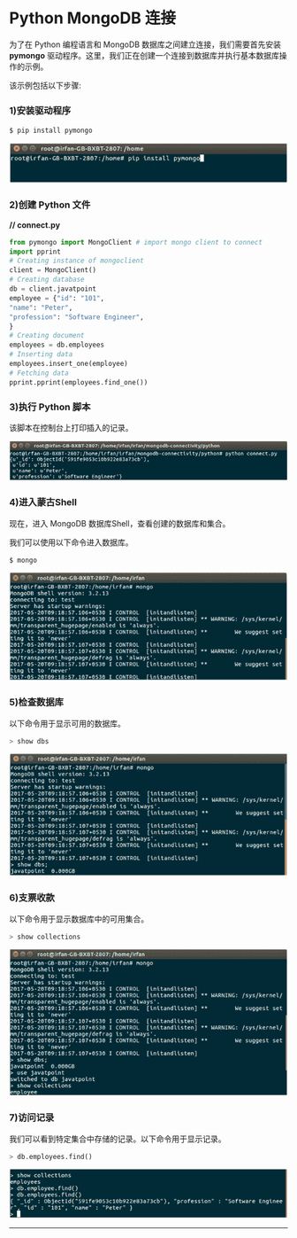 # Python MongoDB 连接



为了在 Python 编程语言和 MongoDB 数据库之间建立连接，我们需要首先安装 **pymongo** 驱动程序。这里，我们正在创建一个连接到数据库并执行基本数据库操作的示例。

该示例包括以下步骤:

### 1)安装驱动程序

```py
$ pip install pymongo

```

![MongoDB Python mongodb connectivity 1](img/6b67e4a354285a2a5a1097efc1a195dc.png)

### 2)创建 Python 文件

**// connect.py**

```py
from pymongo import MongoClient # import mongo client to connect
import pprint
# Creating instance of mongoclient
client = MongoClient()
# Creating database
db = client.javatpoint
employee = {"id": "101",
"name": "Peter",
"profession": "Software Engineer",
}
# Creating document
employees = db.employees
# Inserting data
employees.insert_one(employee)
# Fetching data
pprint.pprint(employees.find_one())

```

### 3)执行 Python 脚本

该脚本在控制台上打印插入的记录。

![MongoDB Python mongodb connectivity 2](img/7b25a0abd092d4bab6723be1029166cd.png)

### 4)进入蒙古Shell

现在，进入 MongoDB 数据库Shell，查看创建的数据库和集合。

我们可以使用以下命令进入数据库。

```py
$ mongo

```

![MongoDB Python mongodb connectivity 3](img/9c4889d684147a1d4bbf6bd06bec2fc5.png)

### 5)检查数据库

以下命令用于显示可用的数据库。

```py
> show dbs

```

![MongoDB Python mongodb connectivity 4](img/a8c731ad5cf838b756f0f59a5b6b4392.png)

### 6)支票收款

以下命令用于显示数据库中的可用集合。

```py
> show collections

```

![MongoDB Python mongodb connectivity 5](img/2c688704f1aec56132f9441cdf58f666.png)

### 7)访问记录

我们可以看到特定集合中存储的记录。以下命令用于显示记录。

```py
> db.employees.find()

```

![MongoDB Python mongodb connectivity 6](img/cd7e15a6c5e300e5c97f358f36da7f2d.png)

* * *